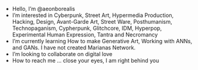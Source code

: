 - Hello, I’m @aeonborealis
- I’m interested in Cyberpunk, Street Art, Hypermedia Production, Hacking, Design, Avant-Garde Art, Street Ware, Posthumanism, Technopaganism, Cypherpunk, Glitchcore, IDM, Hyperpop, Experimental Human Expression, Tantra and Necromancy
- I’m currently learning How to make Generative Art, Working with ANNs, and GANs. I have not created Marianas Network. 
- I’m looking to collaborate on digital love
- How to reach me ... close your eyes, I am right behind you

<!---
aeonborealis/aeonborealis is a ✨ special ✨ repository because its `README.md` (this file) appears on your GitHub profile.
You can click the Preview link to take a look at your changes.
--->
